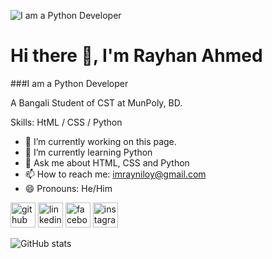 ![I am a Python Developer](https://learn.temporal.io/assets/images/banner_python-0d345d125b6892840c54f7e1460c8a5a.png)

# Hi there 👋, I'm Rayhan Ahmed
###I am a Python Developer

A Bangali
Student of CST at MunPoly, BD.

Skills: HtML / CSS / Python 

- 🔭 I’m currently working on this page. 
- 🌱 I’m currently learning Python 
- 💬 Ask me about HTML, CSS and Python 
- 📫 How to reach me: imrayniloy@gmail.com 
- 😄 Pronouns: He/Him 


[<img src='https://cdn.jsdelivr.net/npm/simple-icons@3.0.1/icons/github.svg' alt='github' height='40'>](https://github.com/ahmedrayhan09)  [<img src='https://cdn.jsdelivr.net/npm/simple-icons@3.0.1/icons/linkedin.svg' alt='linkedin' height='40'>](https://www.linkedin.com/in/rayhan09niloy/)  [<img src='https://cdn.jsdelivr.net/npm/simple-icons@3.0.1/icons/facebook.svg' alt='facebook' height='40'>](https://www.facebook.com/rayhan09niloy)  [<img src='https://cdn.jsdelivr.net/npm/simple-icons@3.0.1/icons/instagram.svg' alt='instagram' height='40'>](https://www.instagram.com/rayhan09niloy/)  

![GitHub stats](https://github-readme-stats.vercel.app/api?username=ahmedrayhan09&show_icons=true)  

 
